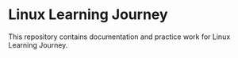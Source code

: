 # Linux Learning Journey

This repository contains documentation and practice work for Linux Learning Journey.
